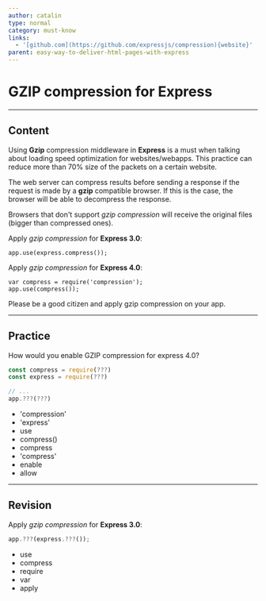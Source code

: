 ```yaml
---
author: catalin
type: normal
category: must-know
links:
  - '[github.com](https://github.com/expressjs/compression){website}'
parent: easy-way-to-deliver-html-pages-with-express
---
```


# GZIP compression for **Express**


---

## Content

Using **Gzip** compression middleware in **Express** is a must when talking about loading speed optimization for websites/webapps. This practice can reduce more than 70% size of the packets on a certain website.

The web server can compress results before sending a response if the request is made by a **gzip** compatible browser. If this is the case, the browser will be able to decompress the response.

Browsers that don't support *gzip compression* will receive the original files (bigger than compressed ones).

Apply *gzip compression* for **Express 3.0**:

```plain-text
app.use(express.compress());
```

Apply *gzip compression* for **Express 4.0**:

```plain-text
var compress = require('compression');
app.use(compress());
```

Please be a good citizen and apply gzip compression on your app.


---

## Practice

How would you enable GZIP compression for express 4.0?

```javascript
const compress = require(???)
const express = require(???)

// ...
app.???(???)
```

- 'compression'
- 'express'
- use
- compress()
- compress
- 'compress'
- enable
- allow


---

## Revision

Apply *gzip compression* for **Express 3.0**:

```javascript
app.???(express.???());
```

- use
- compress
- require
- var
- apply
